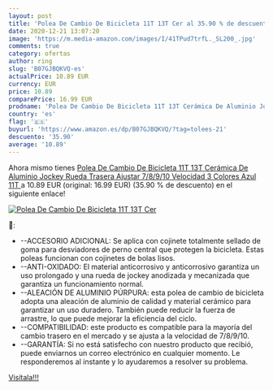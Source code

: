 ```yaml
---
layout: post
title: 'Polea De Cambio De Bicicleta 11T 13T Cer al 35.90 % de descuento'
date: 2020-12-21 13:07:20
image: 'https://m.media-amazon.com/images/I/41TPud7trfL._SL200_.jpg'
comments: true
category: ofertas
author: ring
slug: 'B07GJBQKVQ-es'
actualPrice: 10.89 EUR
currency: EUR
price: 10.89
comparePrice: 16.99 EUR
prodname: 'Polea De Cambio De Bicicleta 11T 13T Cerámica De Aluminio Jockey Rueda Trasera Ajustar 7/8/9/10 Velocidad 3 Colores Azul 11T '
country: 'es'
flag: '🇪🇸'
buyurl: 'https://www.amazon.es/dp/B07GJBQKVQ/?tag=tolees-21'
descuento: '35.90'
average: '10.89'
---
```


Ahora mismo tienes [Polea De Cambio De Bicicleta 11T 13T Cerámica De Aluminio Jockey Rueda Trasera Ajustar 7/8/9/10 Velocidad 3 Colores Azul 11T ](https://www.amazon.es/dp/B07GJBQKVQ/?tag=tolees-21) a 10.89 EUR (original: 16.99 EUR) (35.90 %  de descuento) en el siguiente enlace!

[![Polea De Cambio De Bicicleta 11T 13T Cer](https://m.media-amazon.com/images/I/41TPud7trfL._SL200_.jpg)](https://www.amazon.es/dp/B07GJBQKVQ/?tag=tolees-21)

🔎:

- --ACCESORIO ADICIONAL: Se aplica con cojinete totalmente sellado de goma para desviadores de perno central que protegen la bicicleta. Estas poleas funcionan con cojinetes de bolas lisos.
- --ANTI-OXIDADO: El material anticorrosivo y anticorrosivo garantiza un uso prolongado y una rueda de jockey anodizada y mecanizada que garantiza un funcionamiento normal.
- --ALEACIÓN DE ALUMINIO PÚRPURA: esta polea de cambio de bicicleta adopta una aleación de aluminio de calidad y material cerámico para garantizar un uso duradero. También puede reducir la fuerza de arrastre, lo que puede mejorar la eficiencia del ciclo.
- --COMPATIBILIDAD: este producto es compatible para la mayoría del cambio trasero en el mercado y se ajusta a la velocidad de 7/8/9/10.
- --GARANTÍA: Si no está satisfecho con nuestro producto que recibió, puede enviarnos un correo electrónico en cualquier momento. Le responderemos al instante y lo ayudaremos a resolver su problema.

[Visítala!!!](https://www.amazon.es/dp/B07GJBQKVQ/?tag=tolees-21)

